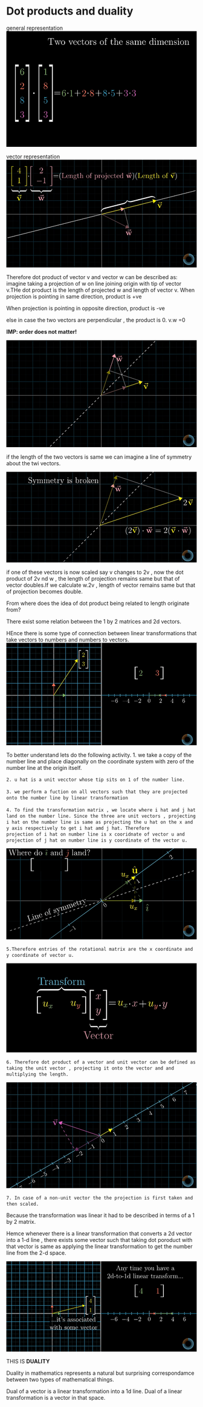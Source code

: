 # Dot products and duality

general representation
    ![dp1](dp1.png )

vector representation
![dp2](dp2.png)

Therefore dot product of vector v and vector w can be described as:
    imagine taking a projection of w on line joining origin with tip of vector v.THe dot product is the length of projected w and length of vector v.
When projection is pointing in same direction, product is +ve

When projection is pointing in opposite direction, product is -ve

else in case the two vectors are perpendicular , the product is 0.
v.w =0 

**IMP: order does not matter!**

![dp2](dp3.png)

if the length of the two vectors is same we can imagine a line of symmetry about the twi vectors.

![dp2](dp4.png)

if one of these vectors is now scaled say v changes to 2v , now the dot product of 2v nd w , the length of projection remains same but that of vector doubles.If we calculate w.2v , length of vector remains same but that of projection becomes double. 

From where does the idea of dot product being related to length originate from?

There exist some relation between the 1 by 2 matrices and 2d vectors.

HEnce there is some type of connection between linear transformations that take vectors to numbers and numbers to vectors.
![dp2](dp5.png)

To better understand lets do the following activity.
    1. we take a copy of the number line and place diagonally on the coordinate system with zero of the number line at the origin itself.

    2. u hat is a unit vecctor whose tip sits on 1 of the number line.

    3. we perform a fuction on all vectors such that they are projected onto the number line by linear transformation

    4. To find the transformation matrix , we locate where i hat and j hat land on the number line. Since the three are unit vectors , projecting i hat on the number line is same as projecting the u hat on the x and y axis respectively to get i hat amd j hat. Therefore
    projection of i hat on number line is x cooridnate of vector u and projection of j hat on number line is y coordinate of the vector u.
   ![dp2](dp6.png)
    
    5.Therefore entries of the rotational matrix are the x coordinate and y coordinate of vector u. 
   ![dp2](dp7.png)
    
    6. Therefore dot product of a vector and unit vector can be defined as taking the unit vector , projecting it onto the vector and and multiplying the length.
   ![dp2](dp8.png)

    7. In case of a non-unit vector the the projection is first taken and then scaled.

Because the transformation was linear it had to be described in terms of a 1 by 2 matrix.

Hemce whenever there is a linear transformation that converts a 2d vector into a 1-d line , there exists some vector such that taking dot poroduct with that vector is same as applying the linear transformation to get the number line from the 2-d space.

![dp2](dp9.png)  

THIS IS **DUALITY**

Duality in mathematics represents a natural but surprising correspondamce between two types of mathematical things.

Dual of a vector is a linear transformation into a 1d line.
Dual of a linear transformation is a vector in that space.